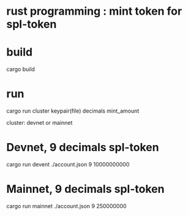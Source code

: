 # rust programming : mint token for spl-token

# build
cargo build

# run
cargo run cluster keypair(file) decimals mint_amount

cluster: devnet or mainnet

# Devnet, 9 decimals spl-token
cargo run devent ./account.json 9 10000000000

# Mainnet, 9 decimals spl-token
cargo run mainnet ./account.json 9 250000000
